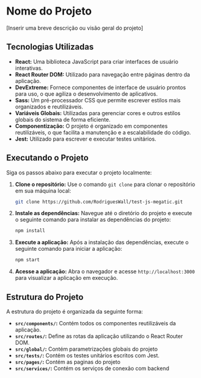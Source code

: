 # Nome do Projeto

[Inserir uma breve descrição ou visão geral do projeto]

## Tecnologias Utilizadas

- **React:** Uma biblioteca JavaScript para criar interfaces de usuário interativas.
- **React Router DOM:** Utilizado para navegação entre páginas dentro da aplicação.
- **DevExtreme:** Fornece componentes de interface de usuário prontos para uso, o que agiliza o desenvolvimento de aplicativos.
- **Sass:** Um pré-processador CSS que permite escrever estilos mais organizados e reutilizáveis.
- **Variáveis Globais:** Utilizadas para gerenciar cores e outros estilos globais do sistema de forma eficiente.
- **Componentização:** O projeto é organizado em componentes reutilizáveis, o que facilita a manutenção e a escalabilidade do código.
- **Jest:** Utilizado para escrever e executar testes unitários.

## Executando o Projeto

Siga os passos abaixo para executar o projeto localmente:

1. **Clone o repositório:** Use o comando `git clone` para clonar o repositório em sua máquina local:

    ```bash
    git clone https://github.com/RodriguesWall/test-js-megatic.git
    ```

2. **Instale as dependências:** Navegue até o diretório do projeto e execute o seguinte comando para instalar as dependências do projeto:

    ```bash
    npm install
    ```

3. **Execute a aplicação:** Após a instalação das dependências, execute o seguinte comando para iniciar a aplicação:

    ```bash
    npm start
    ```

4. **Acesse a aplicação:** Abra o navegador e acesse `http://localhost:3000` para visualizar a aplicação em execução.

## Estrutura do Projeto

A estrutura do projeto é organizada da seguinte forma:

- **`src/components/`:** Contém todos os componentes reutilizáveis da aplicação.
- **`src/routes/`:** Define as rotas da aplicação utilizando o React Router DOM.
- **`src/global/`:** Contém parametrizações globais do projeto
- **`src/tests/`:** Contém os testes unitários escritos com Jest.
- **`src/pages/`:** Contém as paginas do projeto
- **`src/services/`:** Contém os serviços de conexão com backend
